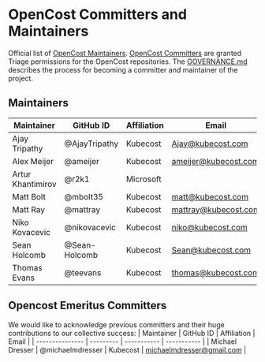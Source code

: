 # OpenCost Committers and Maintainers

Official list of [OpenCost Maintainers](https://github.com/orgs/opencost/teams/opencost-maintainers). [OpenCost Committers](https://github.com/orgs/opencost/teams/opencost-committers) are granted Triage permissions for the OpenCost repositories. The [GOVERNANCE.md](https://github.com/opencost/opencost/blob/develop/GOVERNANCE.md) describes the process for becoming a committer and maintainer of the project.

## Maintainers

| Maintainer | GitHub ID | Affiliation | Email |
| --------------- | --------- | ----------- | ----------- |
| Ajay Tripathy | @AjayTripathy | Kubecost | <Ajay@kubecost.com> |
| Alex Meijer | @ameijer | Kubecost | <ameijer@kubecost.com> |
| Artur Khantimirov | @r2k1 | Microsoft | |
| Matt Bolt | @​mbolt35 | Kubecost | <matt@kubecost.com> |
| Matt Ray | @mattray | Kubecost | <mattray@kubecost.com> |
| Niko Kovacevic | @nikovacevic | Kubecost | <niko@kubecost.com> |
| Sean Holcomb | @Sean-Holcomb | Kubecost | <Sean@kubecost.com> |
| Thomas Evans | @teevans | Kubecost | <thomas@kubecost.com> |

## Opencost Emeritus Committers
We would like to acknowledge previous committers and their huge contributions to our collective success:
| Maintainer | GitHub ID | Affiliation | Email |
| --------------- | --------- | ----------- | ----------- |
| Michael Dresser | @michaelmdresser | Kubecost | <michaelmdresser@gmail.com> |
